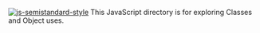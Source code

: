 [![js-semistandard-style](https://raw.githubusercontent.com/standard/semistandard/master/badge.svg)](https://github.com/standard/semistandard)
This JavaScript directory is for exploring Classes and Object uses.
